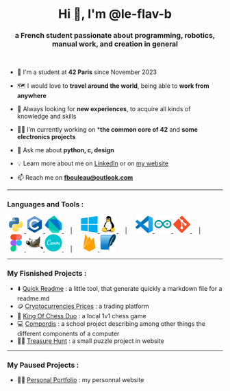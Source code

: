 <h1 align="center">Hi 👋, I'm @le-flav-b</h1>
<h3 align="center">a French student passionate about programming, robotics, manual work, and creation in general</h3>
<br>


- 🧠 I'm a student at **42 Paris** since November 2023

- 🗺️ I would love to **travel around the world**, being able to **work from anywhere**

- 📑 Always looking for **new experiences**, to acquire all kinds of knowledge and skills

- 👨‍💻 I’m currently working on ***the common core of 42** and **some electronics projects**

- 💬 Ask me about **python, c, design**

- 💡 Learn more about me on [LinkedIn](linkedin.com/in/flavien-bouleau/) or on [my website](le-flav-b.fr)

- 📫 Reach me on **fbouleau@outlook.com**


---


<h3 align="left">Languages and Tools :</h3>

<p align="left">
  <a href="python.org" target="_blank" rel="noreferrer"> <img src="https://raw.githubusercontent.com/devicons/devicon/master/icons/python/python-original.svg" alt="Python" width="40" height="40"/> </a>
  <a href="cprogramming.com" target="_blank" rel="noreferrer"> <img src="https://raw.githubusercontent.com/devicons/devicon/master/icons/c/c-original.svg" alt="C" width="40" height="40"/> </a>
  <a href="dart.dev" target="_blank" rel="noreferrer"> <img src="https://raw.githubusercontent.com/devicons/devicon/master/icons/dart/dart-original.svg" alt="Dart" width="40" height="40"/> </a>
  &nbsp;&nbsp;&nbsp; | &nbsp;&nbsp;&nbsp;
  <a href="microsoft.com" target="_blank" rel="noreferrer"> <img src="https://raw.githubusercontent.com/devicons/devicon/master/icons/windows8/windows8-original.svg" alt="Windows" width="40" height="40"/> </a>
  <a href="linux.org" target="_blank" rel="noreferrer"> <img src="https://raw.githubusercontent.com/devicons/devicon/master/icons/linux/linux-original.svg" alt="Linux" width="40" height="40"/> </a>
  &nbsp;&nbsp;&nbsp; | &nbsp;&nbsp;&nbsp;
  <a href="code.visualstudio.com" target="_blank" rel="noreferrer"> <img src="https://raw.githubusercontent.com/devicons/devicon/master/icons/vscode/vscode-original.svg" alt="VSCode" width="40" height="40"/> </a>
  <a href="arduino.cc" target="_blank" rel="noreferrer"> <img src="https://raw.githubusercontent.com/devicons/devicon/master/icons/arduino/arduino-original.svg" alt="Arduino" width="40" height="40"/> </a>
  <a href="git-scm.com" target="_blank" rel="noreferrer"> <img src="https://raw.githubusercontent.com/devicons/devicon/master/icons/git/git-original.svg" alt="Git" width="40" height="40"/> </a>
  &nbsp;&nbsp;&nbsp; | &nbsp;&nbsp;&nbsp;
  <a href="figma.com" target="_blank" rel="noreferrer"> <img src="https://raw.githubusercontent.com/devicons/devicon/master/icons/figma/figma-original.svg" alt="Figma" width="40" height="40"/> </a>
  <a href="gimp.org" target="_blank" rel="noreferrer"> <img src="https://raw.githubusercontent.com/devicons/devicon/master/icons/gimp/gimp-original.svg" alt="Gimp" width="40" height="40"/> </a>
  <a href="canva.com" target="_blank" rel="noreferrer"> <img src="https://raw.githubusercontent.com/devicons/devicon/master/icons/canva/canva-original.svg" alt="Canva" width="40" height="40"/> </a>
  &nbsp;&nbsp;&nbsp; | &nbsp;&nbsp;&nbsp;
  <a href="firebase.google.com" target="_blank" rel="noreferrer"> <img src="https://raw.githubusercontent.com/devicons/devicon/master/icons/firebase/firebase-plain.svg" alt="Firebase" width="40" height="40"/> </a>
  <a href="sqlite.org" target="_blank" rel="noreferrer"> <img src="https://raw.githubusercontent.com/devicons/devicon/master/icons/sqlite/sqlite-original.svg" alt="SQLite" width="40" height="40"/> </a>
</p>


---


<h3 align="left">My Fisnished Projects :</h3>

- ⬇️ [Quick Readme](github.com/le-flav-b/quick-readme) : a little tool, that generate quickly a markdown file for a readme.md
- 🪙 [Cryptocurrencies Prices](github.com/le-flav-b/cryptocurrencies-prices) : a trading platform
- 👑 [King Of Chess Duo](github.com/le-flav-b/king-of-chess-duo) : a local 1v1 chess game
- 💻 [Compordis](github.com/le-flav-b/compordis) : a school project describing among other things the different components of a computer
- 🏴‍☠️ [Treasure Hunt](github.com/le-flav-b/treasure-hunt) : a small puzzle project in website


---


<h3 align="left">My Paused Projects :</h3>

- 👨‍🎓 [Personal Portfolio](github.com/le-flav-b/personal-portfolio) : my personnal website
